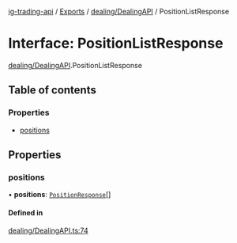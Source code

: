 [ig-trading-api](../README.md) / [Exports](../modules.md) / [dealing/DealingAPI](../modules/dealing_DealingAPI.md) / PositionListResponse

# Interface: PositionListResponse

[dealing/DealingAPI](../modules/dealing_DealingAPI.md).PositionListResponse

## Table of contents

### Properties

- [positions](dealing_DealingAPI.PositionListResponse.md#positions)

## Properties

### positions

• **positions**: [`PositionResponse`](dealing_DealingAPI.PositionResponse.md)[]

#### Defined in

[dealing/DealingAPI.ts:74](https://github.com/bennycode/ig-trading-api/blob/f7fd8d0/src/dealing/DealingAPI.ts#L74)

